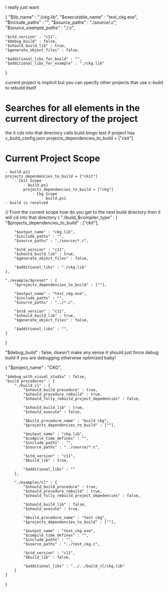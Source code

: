 I really just want 


{
    "$lib_name" : "./ckg.lib",
    "$executable_name" : "test_ckg.exe",
    "$include_paths" : "",
    "$source_paths" : "./source/*.c",
    "$source_example_paths" : "./*.c",

    "$std_version" : "c11",
    "$debug_build" : false,
    "$should_build_lib" : true,
    "$generate_object_files" : false,

    "$additional_libs_for_build" : "",
    "$additional_libs_for_example" : "./ckg.lib"
}

current project is implicit but you can specify other projects that use c-build to rebuild itself

# Searches for all elements in the current directory of the project
the it cds into that directory calls build bingo
test if project has c_build_config.json
projects_dependencies_to_build = ["ckit"]




# Current Project Scope
    - build.ps1
    projects_dependencies_to_build = ["ckit"]
        - Ckit Scope
            - build.ps1
            projects_dependencies_to_build = ["ckg"]
                - Ckg Scope
                    - build.ps1
    - build is resolved


// From the current scope how do you get to the next build directory then it will cd into that directory
{
    "./build_$compiler_type" : {
        "$projects_dependencies_to_build" : ["ckit"],

        "$output_name" : "ckg.lib",
        "$include_paths" : "",
        "$source_paths" : "./source/*.c",

        "$std_version" : "c11",
        "$should_build_lib" : true,
        "$generate_object_files" : false,

        "$additional_libs" : "./ckg.lib"
    },

    "./example/$preset" : {
        "$projects_dependencies_to_build" : [""],

        "$output_name" : "test_ckg.exe",
        "$include_paths" : "",
        "$source_paths" : "../*.c",

        "$std_version" : "c11",
        "$should_build_lib" : true,
        "$generate_object_files" : false,

        "$additional_libs" : "",
    }
}

"$debug_build" : false,
doesn't make any sense it should just force debug build if you are debugging otherwise optimized baby!


{
    "$project_name" : "CKG",

    "$debug_with_visual_studio" : false,
    "build procedures" : {
        "./build_cl" : {
            "$should_build_procedure" : true,
            "$should_procedure_rebuild" : true,
            "$should_fully_rebuild_project_depedencies" : false,

            "$should_build_lib" : true,
            "$should_execute" : false,

            "$build_procedure_name" : "build ckg",
            "$projects_dependencies_to_build" : [""],

            "$output_name" : "ckg.lib",
            "$compile_time_defines" : "",
            "$include_paths" : "",
            "$source_paths" : "../source/*.c",

            "$std_version" : "c11",
            "$build_lib" : true,

            "$additional_libs" : ""
        },

        "./examples/cl" : {
            "$should_build_procedure" : true,
            "$should_procedure_rebuild" : true,
            "$should_fully_rebuild_project_depedencies" : false,

            "$should_build_lib" : false,
            "$should_execute" : true,

            "$build_procedure_name" : "test ckg",
            "$projects_dependencies_to_build" : [""],

            "$output_name" : "test_ckg.exe",
            "$compile_time_defines" : "",
            "$include_paths" : "",
            "$source_paths" : "../test_ckg.c",

            "$std_version" : "c11",
            "$build_lib" : false,

            "$additional_libs" : "../../build_cl/ckg.lib"
        }
    }
}